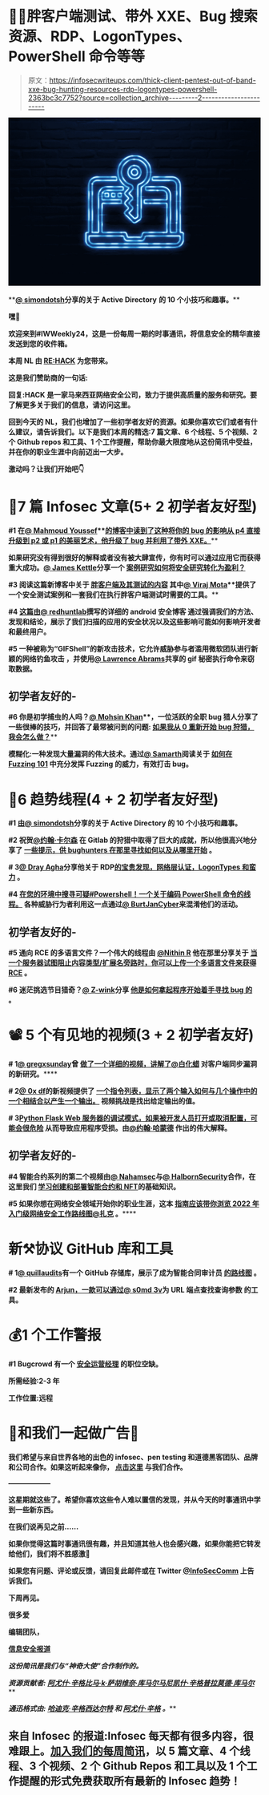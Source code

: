 # 👩‍💻胖客户端测试、带外 XXE、Bug 搜索资源、RDP、LogonTypes、PowerShell 命令等等

> 原文：<https://infosecwriteups.com/thick-client-pentest-out-of-band-xxe-bug-hunting-resources-rdp-logontypes-powershell-2363bc3c7752?source=collection_archive---------2----------------------->

![](img/00680dbea9d4a377f2bb1a155c6cd925.png)

[](https://twitter.com/simondotsh/status/1567557553705439239?s=21&t=Muuqtd7TIy2divmay-YSPA)**[**@ simondotsh**](https://twitter.com/simondotsh/)**分享的关于 Active Directory** **的 10 个小技巧和趣事。****

**嘿👋**

**欢迎来到#IWWeekly24，这是一份每周一期的时事通讯，将信息安全的精华直接发送到您的收件箱。**

**本周 NL 由 [RE:HACK](https://bit.ly/3eKlWiQ) 为您带来。**

**这是我们赞助商的一句话:**

**回复:HACK 是一家马来西亚网络安全公司，致力于提供高质量的服务和研究。要了解更多关于我们的信息，请访问这里。**

**回到今天的 NL，我们也增加了一些初学者友好的资源。如果你喜欢它们或者有什么建议，请告诉我们。以下是我们本周的精选:7 篇文章、6 个线程、5 个视频、2 个 Github repos 和工具、1 个工作提醒，帮助你最大限度地从这份简讯中受益，并在你的职业生涯中向前迈出一大步。**

**激动吗？让我们开始吧👇**

# **📝7 篇 Infosec 文章(5+ 2 初学者友好型)**

****#1 在**[**@ Mahmoud Youssef**](https://twitter.com/0xmahmoudJo0)**[**的博客中读到了这种将你的 bug 的影响从 p4 直接升级到 p2 或 p1 的美丽艺术，他升级了 bug 并利用了带外 XXE。**](https://0xmahmoudjo0.medium.com/exploiting-out-of-band-xxe-in-the-wild-16fc6dad9ee2?source=rss------bugbounty-5)****

****如果研究没有得到很好的解释或者没有被大肆宣传，你有时可以通过应用它而获得重大成功。[**@ James Kettle**](https://twitter.com/albinowax)**分享一个** [**案例研究如何将安全研究转化为盈利？**](https://portswigger.net/research/how-to-turn-security-research-into-profit)****

******#3 阅读这篇新博客中关于** [**胖客户端及其测试的内容**](/thick-client-pentest-modern-approaches-and-techniques-part-1-7bb0f5f28e8e?source=rss----7b722bfd1b8d---4) **其中**[**@ Viraj Mota**](https://twitter.com/VirajMota_)**提供了一个安全测试案例和一套我们在执行胖客户端测试时需要的工具。******

******#4** [**这篇由**](https://redhuntlabs.com/blog/the-current-state-of-security-privacy-and-attack-surface-on-android-scanning-apps-for-secrets-and-more-wave-8.html/amp)[**@ redhuntlab**](http://www.redhuntlabs.com/)**撰写的详细的 android 安全博客** **通过强调我们的方法、发现和结论，展示了我们扫描的应用的安全状况以及这些影响可能如何影响开发者和最终用户。******

******#5 一种被称为“GIFShell”的新攻击技术，它允许威胁参与者滥用微软团队进行新颖的网络钓鱼攻击** **，并使用**[**@ Lawrence Abrams**](https://twitter.com/LawrenceAbrams)**共享的 gif 秘密执行命令来窃取数据。******

## ****初学者友好的-****

******#6 你是初学捕虫的人吗？**[**@ Mohsin Khan**](https://twitter.com/tabaahi_)**，一位活跃的全职 bug 猎人分享了一些很棒的技巧，并回答了最常被问到的问题:** [**如果我从 0 重新开始 bug 狩猎，我会怎么做？**](https://mokhansec.medium.com/what-would-i-do-if-i-start-bug-hunting-from-0-again-79c7fa78b789)****

****模糊化:一种发现大量漏洞的伟大技术。通过[**@ Samarth**](https://twitter.com/somemorecheeze)**阅读关于** [**如何在 Fuzzing 101**](https://medium.com/@thesamrat17/fuzzing-101-19638188be53) **中充分发挥 Fuzzing 的威力，有效打击 bug。******

# ****🧵6 趋势线程(4 + 2 初学者友好型)****

******#1** [**由**](https://twitter.com/simondotsh/status/1567557553705439239?s=21&t=Muuqtd7TIy2divmay-YSPA)[**@ simondotsh**](https://twitter.com/simondotsh/)**分享的关于 Active Directory 的 10 个小技巧和趣事。******

******#2 祝贺**[**@约翰·卡尔森**](https://twitter.com/joaxcar) **在 Gitlab 的狩猎中取得了巨大的成就，所以他很高兴地分享了** [**一些提示，供 bughunters 在那里寻找如何以及从哪里开始**](https://twitter.com/joaxcar/status/1567617283215720449?t=YUms7BQi4rDuIlvNFXHqGQ&s=19) **。******

******# 3**[**@ Dray Agha**](https://twitter.com/Purp1eW0lf)**分享他关于 RDP**[**的宝贵发现，网络层认证，LogonTypes 和蛮力**](https://twitter.com/Purp1eW0lf/status/1567842049981825024?t=38xhuHwH6XV35qhVLsC7uw&s=19) **。******

******#4** [**在您的环境中搜寻可疑#Powershell！一个关于编码 PowerShell 命令的线程。**](https://twitter.com/BertJanCyber/status/1567816841644412939?t=-nvdnWTNOLtvODjtMlqo8A&s=19) **各种威胁行为者利用这一点通过**[**@ BurtJanCyber**](https://twitter.com/BertJanCyber)**来混淆他们的活动。******

## ****初学者友好的-****

******#5 通向 RCE 的多语言文件？一个伟大的线程由** [**@Nithin R**](https://twitter.com/thebinarybot/) **他在那里分享关于** [**当一个服务器试图阻止内容类型/扩展名旁路时，你可以上传一个多语言文件来获得 RCE**](https://twitter.com/thebinarybot/status/1566809130299441153?t=Xl49JMFxQ-5HS7FpcBVarg&s=19) **。******

******#6 迷茫挑选节目猎奇？**[**@ Z-wink**](https://twitter.com/_zwink/)**分享** [**他是如何拿起程序开始着手寻找 bug 的**](https://twitter.com/_zwink/status/1567668160613990404?t=hbUQyOgKVSPvuktgwtvLfw&s=19) **。******

# ****📽️ 5 个有见地的视频(3 + 2 初学者友好)****

******# 1**[**@ gregxsunday**](https://twitter.com/gregxsunday)**曾** [**做了一个详细的视频，讲解了**](https://youtu.be/KN8WF1q04no)**[**@白化蜡**](https://twitter.com/albinowax) **对客户端同步漏洞的新研究。********

******# 2**[**@ 0x df**](https://www.youtube.com/c/0xdf0xdf/featured)**的新视频提供了** [**一个指令列表，显示了两个输入如何与几个操作中的一个相结合以产生一个输出。**](https://youtu.be/VoKi3wmvvs8) **视频挑战是找出给定输出的值。******

******# 3**[**Python Flask Web 服务器的调试模式，如果被开发人员打开或取消配置，可能会很危险**](https://youtu.be/jwBRgaIRdgs) **从而导致应用程序受损。由**[**@约翰·哈蒙德**](https://twitter.com/_johnhammond) **作出的伟大解释。******

## ****初学者友好的-****

******#4 智能合约系列的第二个视频由**[**@ Nahamsec**](https://twitter.com/NahamSec)**与**[**@ HalbornSecurity**](https://twitter.com/HalbornSecurity)**合作，在这里我们** [**学习创建和部署智能合约和 NFT**](https://youtu.be/3oZVdXkCSE4)**的基础知识。******

******#5 如果你想在网络安全领域开始你的职业生涯，这本** [**指南应该带你浏览 2022 年入门级网络安全工作路线图**](https://www.youtube.com/watch?v=PlhNVmaACQI)**[**@扎克**](https://twitter.com/ITCareerHelp) **。********

# ****新⚒️协议 GitHub 库和工具****

******# 1**[**@ quillaudits**](https://twitter.com/QuillAudits)**有一个 GitHub 存储库，展示了成为智能合同审计员** [**的路线图**](https://github.com/Quillhash/QuillAudit_Auditor_Roadmap) **。******

******#2 最新发布的** [**Arjun，一款可以通过**](https://github.com/s0md3v/Arjun)[**@ s0md 3v**](https://twitter.com/s0md3v)**为 URL 端点查找查询参数** **的工具。******

# ****💰1 个工作警报****

******#1 Bugcrowd 有一个** [**安全运营经理**](https://boards.greenhouse.io/bugcrowd/jobs/4522029?gh_jid=4522029) **的职位空缺。******

****所需经验:2-3 年****

******工作位置:远程******

# ****💸和我们一起做广告💸****

****我们希望与来自世界各地的出色的 infosec、pen testing 和道德黑客团队、品牌和公司合作。如果这听起来像你， [**点击这里**](https://docs.google.com/forms/d/e/1FAIpQLSfb_v6aVoJUpKBcrEV7HgoZ8FL20QWUFDTWTkxZjQHp5UEhiA/viewform) **与我们合作。******

******——————******

****这星期就这些了。希望你喜欢这些令人难以置信的发现，并从今天的时事通讯中学到一些新东西。****

******在我们说再见之前……******

****如果你觉得这篇时事通讯很有趣，并且知道其他人也会感兴趣，如果你能把它转发给他们，我们将不胜感激📨****

****如果您有问题、评论或反馈，请回复此邮件或在 Twitter [@InfoSecComm](https://twitter.com/InfoSecComm) 上告诉我们。****

****下周再见。****

****很多爱****

****编辑团队，****

****[信息安全报道](https://infosecwriteups.com/)****

*****这份简讯是我们与“神奇大使”合作制作的。*****

*****资源贡献者:* [*阿尤什·辛格*](https://twitter.com/AyushSingh1098)*[*比马·k·萨胡*](https://twitter.com/srb1mal)*[*维奈·库马尔*](https://twitter.com/R007_BR34K3R)[*马尼凯什·辛格*](https://twitter.com/X71n0?t=WYKqmnE22AY_ZAq73FeCOA&s=09)*[*普拉莫德·库马尔*](https://twitter.com/NinjaFurry5)*******

*******通迅格式由:* [*哈迪克·辛格*](https://twitter.com/Kxddah?t=_Ghby7u5rNBfUxzzjEZUUw&s=09)*[*西达尔特*](https://twitter.com/illucist_) *和* [*阿尤什·辛格*](https://twitter.com/AyushSingh1098) *。********

## ******来自 Infosec 的报道:Infosec 每天都有很多内容，很难跟上。[加入我们的每周简讯](https://weekly.infosecwriteups.com/)，以 5 篇文章、4 个线程、3 个视频、2 个 Github Repos 和工具以及 1 个工作提醒的形式免费获取所有最新的 Infosec 趋势！******